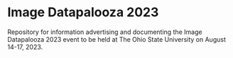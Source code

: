 # Image Datapalooza 2023
Repository for information advertising and documenting the Image Datapalooza 2023 event to be held at The Ohio State University on August 14-17, 2023.
